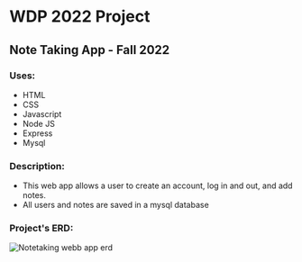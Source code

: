 # WDP 2022 Project

## Note Taking App - Fall 2022

### Uses:

- HTML
- CSS
- Javascript
- Node JS
- Express
- Mysql

### Description:

- This web app allows a user to create an account, log in and out, and add notes.
- All users and notes are saved in a mysql database

### Project's ERD:

![Notetaking webb app erd](images/erd.PNG)
